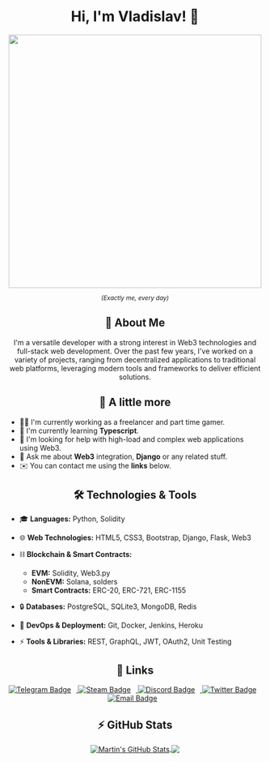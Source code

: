 <div id="header" align="center">
    <h1> Hi, I'm Vladislav! 👋 </h1>
    <img src="https://images.squarespace-cdn.com/content/v1/5b7bbb93b27e3939ab06ae13/1555789472875-5T2VWRPLAOWWADYLYR34/pem1.gif?format=2500w" width="500"/>
    <p style="font-size: 12px; font-style: italic;">(Exactly me, every day)</p>
</div>

<div id="aboutme" align="center" >
    <h2> 👀 About Me </h2>
    <p>I'm a versatile developer with a strong interest in Web3 technologies and full-stack web development. Over the past few years, I've worked on a variety of projects, ranging from decentralized applications to traditional web platforms, leveraging modern tools and frameworks to deliver efficient solutions.</p>
</div>

<div id="aboutme_more" align="center" >
    <h2> 👾 A little more </h2>
</div>

- 👨‍💻 I'm currently working as a freelancer and part time gamer.
- 🧠 I'm currently learning **Typescript**.
- 🤔 I'm looking for help with high-load and complex web applications using Web3.
- 💬 Ask me about **Web3** integration, **Django** or any related stuff.
- ✉️ You can contact me using the **links** below.

<div id="skills" align="center" >
    <h2> 🛠️ Technologies & Tools </h2>
</div>

- 🎓 **Languages:** Python, Solidity

- 🌐 **Web Technologies:** HTML5, CSS3, Bootstrap, Django, Flask, Web3

- ⛓️ **Blockchain & Smart Contracts:**

  - **EVM:** Solidity, Web3.py
  - **NonEVM:** Solana, solders
  - **Smart Contracts:** ERC-20, ERC-721, ERC-1155

- 🔒 **Databases:** PostgreSQL, SQLite3, MongoDB, Redis

- 🤖 **DevOps & Deployment:** Git, Docker, Jenkins, Heroku

- ⚡ **Tools & Libraries:** REST, GraphQL, JWT, OAuth2, Unit Testing

<div id="links" align="center" >
    <h2> 🔗 Links </h2>
    <div id="badges" >
    <a href="https://t.me/vladweat">
        <img src="https://img.shields.io/badge/Telegram-0088cc?logo=telegram&logoColor=white&style=for-the-badge" alt="Telegram Badge" style="margin-right: 10px;"/>
    </a>
    <a href="https://steamcommunity.com/id/vladweat1">
        <img src="https://img.shields.io/badge/Steam-00adee?logo=steam&logoColor=000000&style=for-the-badge" alt="Steam Badge" style="margin-right: 10px;"/>
    </a>
    <a href="https://discord.com/users/vladweat">
        <img src="https://img.shields.io/badge/Discord-7289da?logo=discord&logoColor=ffffff&style=for-the-badge" alt="Discord Badge" style="margin-right: 10px;"/>
    </a>
    <a href="https://x.com/justweat1">
        <img src="https://img.shields.io/badge/Twitter-55acee?logo=x&logoColor=ffffff&style=for-the-badge" alt="Twitter Badge" style="margin-right: 10px;"/>
    </a>
    <a href="mailto:kononov.vw@gmail.com">
        <img src="https://img.shields.io/badge/Email-b03c2c?logo=gmail&logoColor=ffffff&style=for-the-badge" alt="Email Badge" style="margin-right: 10px;"/>
    </a>
    </div>
</div>

<div id="stats" align="center">
    <h2> ⚡ GitHub Stats </h2>
    <a href="https://github.com/vladweat">
    <img align="center" src="https://github-readme-stats.vercel.app/api?username=vladweat&show_icons=true&line_height=27&count_private=false&title_color=ffffff&text_color=c9cacc&icon_color=2bbc8a&bg_color=1d1f21" alt="Martin's GitHub Stats" />
    </a>
    <a href="https://github.com/vladweat">
    <img align="center" src="https://github-readme-stats.vercel.app/api/top-langs/?username=vladweat&hide=java,html,tex&title_color=ffffff&text_color=c9cacc&icon_color=2bbc8a&bg_color=1d1f21&langs_count=3" />
    </a>
</div>

<div id="stats" align="center">
<img src="https://komarev.com/ghpvc/?username=vladweat&style=flat-square&color=blue" alt="" style="margin-top: 10px;"/>
</div>
